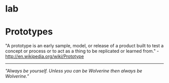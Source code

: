 # lab

Prototypes
======================
"A prototype is an early sample, model, or release of a product built to test a concept or process or to act as a thing to be replicated or learned from." - http://en.wikipedia.org/wiki/Prototype


----------------------
<i>"Always be yourself. Unless you can be Wolverine then always be Wolverine."</i>

